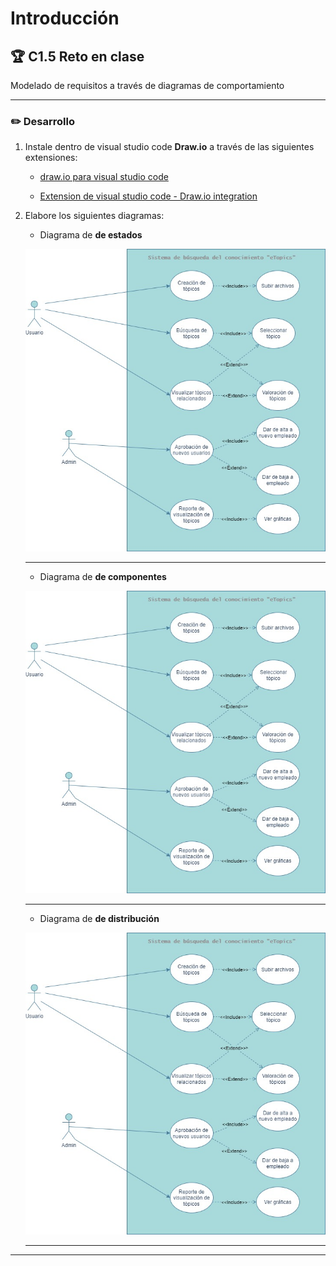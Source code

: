 # Introducción

## :trophy: C1.5 Reto en clase

Modelado de requisitos a través de diagramas de comportamiento

___

### :pencil2: Desarrollo

1. Instale dentro de visual studio code **Draw.io** a través de las siguientes extensiones:

   - [draw.io para visual studio code](https://marketplace.visualstudio.com/items?itemName=hediet.vscode-drawio)

   - [Extension de visual studio code - Draw.io integration](https://www.youtube.com/watch?v=Y47ZlxoDWNI)

2. Elabore los siguientes diagramas:
   + Diagrama de **de estados**  
  
   ![Diagrama de estados](https://raw.githubusercontent.com/yessi-github/AnalisisAvanzado-2021/main/DIAGRAMS/DiagramaDeCasosDeUso.jpg)
      ___

   + Diagrama de **de componentes** 
   
    ![Diagrama de componentes](https://raw.githubusercontent.com/yessi-github/AnalisisAvanzado-2021/main/DIAGRAMS/DiagramaDeCasosDeUso.jpg)
      ___
   + Diagrama de **de distribución**  
  
    ![Diagrama de distribucion](https://raw.githubusercontent.com/yessi-github/AnalisisAvanzado-2021/main/DIAGRAMS/DiagramaDeCasosDeUso.jpg)
      ___
___

